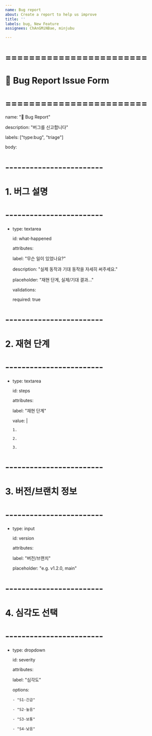 ```yaml
---
name: Bug report
about: Create a report to help us improve
title: ''
labels: bug, New Feature
assignees: ChAnGMiNBae, minjubu

---
```


# ========================
# 🐞 Bug Report Issue Form
# ========================
name: "🐞 Bug Report"

description: "버그를 신고합니다"

labels: ["type:bug", "triage"]

body:

  # ------------------------
  # 1. 버그 설명
  # ------------------------
  - type: textarea

    id: what-happened

    attributes:

      label: "무슨 일이 있었나요?"

      description: "실제 동작과 기대 동작을 자세히 써주세요."

      placeholder: "재현 단계, 실제/기대 결과…"

    validations:

      required: true


  # ------------------------
  # 2. 재현 단계
  # ------------------------
  - type: textarea

    id: steps

    attributes:

      label: "재현 단계"

      value: |

        1.

        2.

        3.


  # ------------------------
  # 3. 버전/브랜치 정보
  # ------------------------
  - type: input

    id: version

    attributes:

      label: "버전/브랜치"

      placeholder: "e.g. v1.2.0, main"


  # ------------------------
  # 4. 심각도 선택
  # ------------------------
  - type: dropdown

    id: severity

    attributes:

      label: "심각도"

      options:

        - "S1-긴급"

        - "S2-높음"

        - "S3-보통"

        - "S4-낮음"
